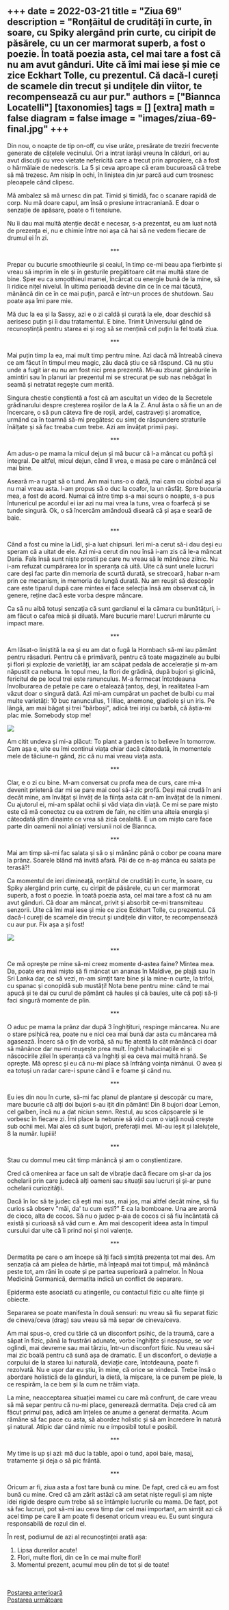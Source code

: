 
+++
date = 2022-03-21
title = "Ziua 69"
description = "Ronțăitul de crudități în curte, în soare, cu Spiky alergând prin curte, cu ciripit de păsărele, cu un cer marmorat superb, a fost o poezie. În toată poezia asta, cel mai tare a fost că nu am avut gânduri. Uite că îmi mai iese și mie ce zice Eckhart Tolle, cu prezentul. Că dacă-l cureți de scamele din trecut și undițele din viitor, te recompensează cu aur pur."
authors = ["Biannca Locatelli"]
[taxonomies]
tags = []
[extra]
math = false
diagram = false
image = "images/ziua-69-final.jpg"
+++
---

Din nou, o noapte de tip on-off, cu vise urâte, presărate de treziri frecvente generate de cățelele vecinului. Ori a intrat iarăși vreuna în călduri, ori au avut discuții cu vreo vietate nefericită care a trecut prin apropiere, că a fost o hărmălaie de nedescris. La 5 și ceva aproape că eram bucuroasă că trebe să mă trezesc. Am nisip în ochi, în liniștea din jur parcă aud cum trosnesc pleoapele când clipesc.

Mă ambalez să mă urnesc din pat. Timid și timidă, fac o scanare rapidă de corp. Nu mă doare capul, am însă o presiune intracraniană. E doar o senzație de apăsare, poate o fi tensiune.

Nu îi dau mai multă atenție decât e necesar, s-a prezentat, eu am luat notă de prezența ei, nu e chimie între noi așa că hai să ne vedem fiecare de drumul ei în zi.

<p style="text-align: center;">***</p>

Prepar cu bucurie smoothieurile și ceaiul, în timp ce-mi beau apa fierbinte și vreau să imprim în ele și în gesturile pregătitoare cât mai multă stare de bine. Sper eu ca smoothieul mamei, încărcat cu energie bună de la mine, să îi ridice nițel nivelul. În ultima perioadă devine din ce în ce mai tăcută, mănâncă din ce în ce mai puțin, parcă e într-un proces de shutdown. Sau poate așa îmi pare mie.

Mă duc la ea și la Sassy, azi e o zi caldă și curată la ele, doar deschid să aerisesc puțin și îi dau tratamentul. E bine. Trimit Universului gând de recunoștință pentru starea ei și rog să se mențină cel puțin la fel toată ziua.

<p style="text-align: center;">***</p>

Mai puțin timp la ea, mai mult timp pentru mine. Azi dacă mă întreabă cineva ce am făcut în timpul meu magic, zău dacă știu ce să răspund. Că nu știu unde a fugit iar eu nu am fost nici prea prezentă. Mi-au zburat gândurile în amintiri sau în planuri iar prezentul mi se strecurat pe sub nas nebăgat în seamă și netratat regește cum merită.

Singura chestie conștientă a fost că am ascultat un video de la Secretele grădinarului despre creșterea roșiilor de la A la Z. Anul ăsta o să fie un an de încercare, o să pun câteva fire de roșii, ardei, castraveți și aromatice, urmând ca în toamnă să-mi pregătesc cu simț de răspundere straturile înălțate și să fac treaba cum trebe. Azi am învățat primii pași.

<p style="text-align: center;">***</p>

Am adus-o pe mama la micul dejun și mă bucur că l-a mâncat cu poftă și integral. De altfel, micul dejun, când îl vrea, e masa pe care o mănâncă cel mai bine.

Aseară m-a rugat să o tund. Am mai tuns-o o dată, mai cam cu ciobul așa și nu mai vreau asta. I-am propus să o duc la coafor, la un răsfăț. Spre bucuria mea, a fost de acord. Numai că între timp s-a mai scurs o noapte, s-a pus întunericul pe acordul ei iar azi nu mai vrea la tuns, vrea o foarfecă și se tunde singură. Ok, o să încercăm amândouă diseară că și așa e seară de baie.

<p style="text-align: center;">***</p>

Când a fost cu mine la Lidl, și-a luat chipsuri. Ieri mi-a cerut să-i dau deși eu speram că a uitat de ele. Azi mi-a cerut din nou însă i-am zis că le-a mâncat Daria. Fals însă sunt niște prostii pe care nu vreau să le mănânce zilnic. Nu i-am refuzat cumpărarea lor în speranța că uită. Uite că sunt unele lucruri care deși fac parte din memoria de scurtă durată, se strecoară, habar n-am prin ce mecanism, in memoria de lungă durată. Nu am reușit să descopăr care este tiparul după care mintea ei face selecția însă am observat că, în genere, reține dacă este vorba despre mâncare.

Ca să nu aibă totuși senzația că sunt gardianul ei la cămara cu bunătățuri, i-am făcut o cafea mică și diluată. Mare bucurie mare! Lucruri mărunte cu impact mare.

<p style="text-align: center;">***</p>

Am lăsat-o liniștită la ea și eu am dat o fugă la Hornbach să-mi iau pământ pentru răsaduri. Pentru că e primăvară, pentru că toate magazinele au bulbi și flori și explozie de varietăți, iar am scăpat pedala de accelerație și m-am năpustit ca nebuna. În topul meu, la flori de grădină, după bujori și glicină, fericitul de pe locul trei este ranunculus. M-a fermecat întotdeauna învolburarea de petale pe care o etalează țantoș, deși, în realitatea l-am văzut doar o singură dată. Azi mi-am cumpărat un pachet de bulbi cu mai multe varietăți: 10 buc ranuncullus, 1 liliac, anemone, gladiole și un iris. Pe lângă, am mai băgat și trei "bărboși", adică trei iriși cu barbă, că ăștia-mi plac mie. Somebody stop me!

<div class="flex justify-center">
  <img src="images/ziua-61-1-1024x576.jpeg" />
</div>

Am citit undeva și mi-a plăcut: To plant a garden is to believe în tomorrow. Cam așa e, uite eu îmi continui viața chiar dacă câteodată, în momentele mele de tăciune-n gând, zic că nu mai vreau viața asta.

<p style="text-align: center;">***</p>

Clar, e o zi cu bine. M-am conversat cu profa mea de curs, care mi-a devenit prietenă dar mi se pare mai cool să-i zic profă. Deși mai crudă în ani decât mine, am învățat și învăț de la ființa asta cât n-am învățat de la nimeni. Cu ajutorul ei, mi-am spălat ochii și văd viața din viață. Ce mi se pare mișto este că mă conectez cu ea extrem de fain, ne citim una alteia energia și câteodată știm dinainte ce vrea să zică cealaltă. E un om mișto care face parte din oamenii noi aliniați versiunii noi de Biannca.

<p style="text-align: center;">***</p>

Mai am timp să-mi fac salata și să o și mănânc până o cobor pe coana mare la prânz. Soarele blând mă invită afară. Păi de ce n-aș mânca eu salata pe terasă?!

Ca momentul de ieri dimineață, ronțăitul de crudități în curte, în soare, cu Spiky alergând prin curte, cu ciripit de păsărele, cu un cer marmorat superb, a fost o poezie. În toată poezia asta, cel mai tare a fost că nu am avut gânduri. Că doar am mâncat, privit și absorbit ce-mi transmiteau senzorii. Uite că îmi mai iese și mie ce zice Eckhart Tolle, cu prezentul. Că dacă-l cureți de scamele din trecut și undițele din viitor, te recompensează cu aur pur. Fix așa a și fost!

<div class="flex justify-center">
  <img src="images/ziua-69-2-576x1024.jpeg" />
</div>

<p style="text-align: center;">***</p>

Ce mă oprește pe mine să-mi creez momente d-astea faine? Mintea mea. Da, poate era mai mișto să fi mâncat un ananas în Maldive, pe plajă sau în Sri Lanka dar, ce să vezi, m-am simțit tare bine și la mine-n curte, la trifoi, cu spanac și conopidă sub mustăți! Nota bene pentru mine: când te mai apucă și te dai cu curul de pământ că haules și că baules, uite că poți să-ți faci singură momente de plin.

<p style="text-align: center;">***</p>

O aduc pe mama la prânz dar după 3 înghițituri, respinge mâncarea. Nu are o stare psihică rea, poate nu e nici cea mai bună dar asta cu mâncarea mă agasează. Încerc să o țin de vorbă, să nu fie atentă la cât mănâncă ci doar să mănânce dar nu-mi reușește prea mult. Înghit halucinațiile ei și născocirile zilei în speranța că va înghiți și ea ceva mai multă hrană. Se oprește. Mă opresc și eu că nu-mi place să înfrâng voința nimănui. O avea și ea totuși un radar care-i spune când îi e foame și când nu.

<p style="text-align: center;">***</p>

Eu ies din nou în curte, să-mi fac planul de plantare și descopăr cu mare, mare bucurie că alți doi bujori s-au ițit din pământ! Din 8 bujori doar Lemon, cel galben, încă nu a dat niciun semn. Restul, au scos căpșoarele și le vorbesc în fiecare zi. Îmi place la nebunie să văd cum o viață nouă crește sub ochii mei. Mai ales că sunt bujori, preferații mei. Mi-au ieșit și laleluțele, 8 la număr. Iupiiii!

<p style="text-align: center;">***</p>

Stau cu domnul meu cât timp mânăncă și am o conștientizare.

Cred că omenirea ar face un salt de vibrație dacă fiecare om și-ar da jos ochelarii prin care judecă alți oameni sau situații sau lucruri și și-ar pune ochelarii curiozității.

Dacă în loc să te judec că ești mai sus, mai jos, mai altfel decât mine, să fiu curios să observ "măi, da' tu cum ești?" E ca la bomboane. Una are aromă de cioco, alta de cocos. Să nu o judec p-aia de cocos ci să fiu încântată că există și curioasă să văd cum e. Am mai descoperit ideea asta în timpul cursului dar uite că îi prind noi și noi valențe.

<p style="text-align: center;">***</p>

Dermatita pe care o am începe să îți facă simțită prezența tot mai des. Am senzația că am pielea de hârtie, mă înțeapă mai tot timpul, mă mănâncă peste tot, am răni în coate și pe partea superioară a palmelor. În Noua Medicină Germanică, dermatita indică un conflict de separare.

Epiderma este asociată cu atingerile, cu contactul fizic cu alte ființe și obiecte.

Separarea se poate manifesta în două sensuri: nu vreau să fiu separat fizic de cineva/ceva (drag) sau vreau să mă separ de cineva/ceva.

Am mai spus-o, cred cu tărie că un disconfort psihic, de la traumă, care a săpat în fizic, până la frustrări adunate, vorbe înghițite și nespuse, se vor oglindi, mai devreme sau mai târziu, într-un disconfort fizic. Nu vreau să-i mai zic boală pentru că sună așa de dramatic. E un disconfort, o deviație a corpului de la starea lui naturală, deviație care, întotdeauna, poate fi rezolvată. Nu e ușor dar eu știu, în mine, că orice se vindecă. Trebe însă o abordare holistică de la gânduri, la dietă, la mișcare, la ce punem pe piele, la ce respirăm, la ce bem și la cum ne trăim viața.

La mine, neacceptarea situației mamei cu care mă confrunt, de care vreau să mă separ pentru că nu-mi place, generează dermatita. Deja cred că am făcut primul pas, adică am înțeles ce anume a generat dermatita. Acum rămâne să fac pace cu asta, să abordez holistic și să am încredere în natură și natural. Atipic dar când nimic nu e imposibil totul e posibil.

<p style="text-align: center;">***</p>

My time is up și azi: mă duc la table, apoi o tund, apoi baie, masaj, tratamente și deja o să pic frântă.

<p style="text-align: center;">***</p>

Oricum ar fi, ziua asta a fost tare bună cu mine. De fapt, cred că eu am fost bună cu mine. Cred că am zărit astăzi că am setat niște reguli și am niște idei rigide despre cum trebe să se întâmple lucrurile cu mama. De fapt, pot să fac lucruri, pot să-mi iau ceva timp dar cel mai important, am simțit azi că acel timp pe care îl am poate fi desenat oricum vreau eu. Eu sunt singura responsabilă de rozul din el.

În rest, podiumul de azi al recunoștinței arată așa:
1. Lipsa durerilor acute!
2. Flori, multe flori, din ce în ce mai multe flori!
3. Momentul prezent, acumul meu plin de tot și de toate!

<br/>

<br/>

<div class="flex justify-between">
  <div>
    <a href="/blog/ziua-68/">Postarea anterioară</a>
  </div>
  <div>
    <a href="/blog/ziua-70/">Postarea următoare</a>
  </div>
</div>
